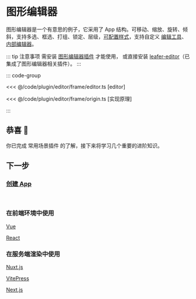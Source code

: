 <script setup>
import Case from '/component/Case.vue'
</script>

# 图形编辑器

图形编辑器是一个有意思的例子，它采用了 App 结构。可移动、缩放、旋转、倾斜，支持多选、框选、打组、锁定、层级，[可配置样式](/plugin/in/editor/config.md)，支持自定义 [编辑工具](/plugin/in/editor/EditTool.md)、 [内部编辑器](/plugin/in/editor/InnerEditor.md)。

::: tip 注意事项
需安装 [图形编辑器插件](/plugin/in/editor/) 才能使用， 或直接安装 [leafer-editor](/guide/install/editor/start.md)（已集成了图形编辑器相关插件）。
:::

<case name="Editor" index=2 count=2 x=20></case>

::: code-group

<<< @/code/plugin/editor/frame/editor.ts [editor]

<<< @/code/plugin/editor/frame/origin.ts [实现原理]

:::

## 恭喜 🎉

你已完成 常用场景插件 的了解，接下来将学习几个重要的进阶知识。

## 下一步

### [创建 App](/guide/advanced/app.md)

<br/>

### 在前端环境中使用

[Vue](/guide/framework/vue/)

[React](/guide/framework/react/)

### 在服务端渲染中使用

[Nuxt.js](/guide/framework/nuxt/)

[VitePress](/guide/framework/vitepress/)

[Next.js](/guide/framework/next/)
